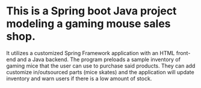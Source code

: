 # This is a Spring boot Java project modeling a gaming mouse sales shop. 
It utilizes a customized Spring Framework application with an HTML front-end and a Java backend. 
The program preloads a sample inventory of gaming mice that the user can use to purchase said products. 
They can add customize in/outsourced parts (mice skates) and the application will update inventory and warn users if there is a low amount of stock.

  
